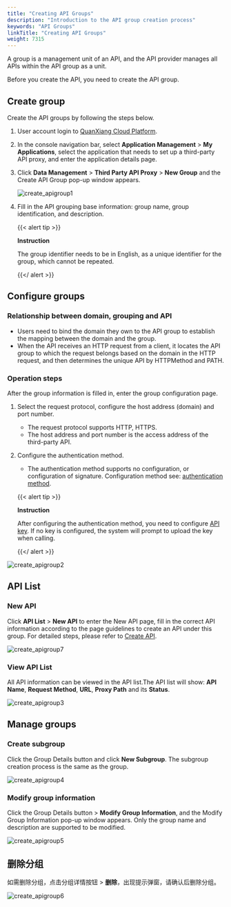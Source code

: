```yaml
---
title: "Creating API Groups"
description: "Introduction to the API group creation process"
keywords: "API Groups"
linkTitle: "Creating API Groups"
weight: 7315
---
```


A group is a management unit of an API, and the API provider manages all APIs within the API group as a unit.

Before you create the API, you need to create the API group.

## Create group

Create the API groups by following the steps below.

1. User account login to [QuanXiang Cloud Platform](https://portal.quanxiang.dev/).

2. In the console navigation bar, select **Application Management** > **My Applications**, select the application that needs to set up a third-party API proxy, and enter the application details page.

3. Click **Data Management** > **Third Party API Proxy** > **New Group** and the Create API Group pop-up window appears.

   ![create_apigroup1](/images/api/proxy/create_apigroup1.png)

4. Fill in the API grouping base information: group name, group identification, and description.

   {{< alert tip >}}

   **Instruction**

   The group identifier needs to be in English, as a unique identifier for the group, which cannot be repeated.

   {{</ alert >}}

## Configure groups

### Relationship between domain, grouping and API

- Users need to bind the domain they own to the API group to establish the mapping between the domain and the group.
- When the API receives an HTTP request from a client, it locates the API group to which the request belongs based on the domain in the HTTP request, and then determines the unique API by HTTPMethod and PATH.



### Operation steps

After the group information is filled in, enter the group configuration page.

1. Select the request protocol, configure the host address (domain) and port number.

   - The request protocol supports HTTP, HTTPS.
   - The host address and port number is the access address of the third-party API.

2. Configure the authentication method.

   - The authentication method supports no configuration, or configuration of signature. Configuration method see: [authentication method](../../authentication/).

   {{< alert tip >}}

   **Instruction**

   After configuring the authentication method, you need to configure [API key](/api/proxy/secretkey/). If no key is configured, the system will prompt to upload the key when calling.

   {{</ alert >}}

![create_apigroup2](/images/api/proxy/create_apigroup2.png)

## API List

### New API

Click **API List** > **New API** to enter the New API page, fill in the correct API information according to the page guidelines to create an API under this group. For detailed steps, please refer to [Create API](../create_api/create/).

![create_apigroup7](/images/api/proxy/create_apigroup7.png)

### View API List

All API information can be viewed in the API list.The API list will show: **API Name**, **Request Method**, **URL**, **Proxy Path** and its **Status**.

![create_apigroup3](/images/api/proxy/create_apigroup3.png)



## Manage groups

### Create subgroup

Click the Group Details button and click **New Subgroup**. The subgroup creation process is the same as the group.

![create_apigroup4](/images/api/proxy/create_apigroup4.png)

### Modify group information

Click the Group Details button > **Modify Group Information**, and the Modify Group Information pop-up window appears. Only the group name and description are supported to be modified.

![create_apigroup5](/images/api/proxy/create_apigroup5.png)





## 删除分组

如需删除分组，点击分组详情按钮 > **删除**，出现提示弹窗，请确认后删除分组。

![create_apigroup6](/images/api/proxy/create_apigroup6.png)
